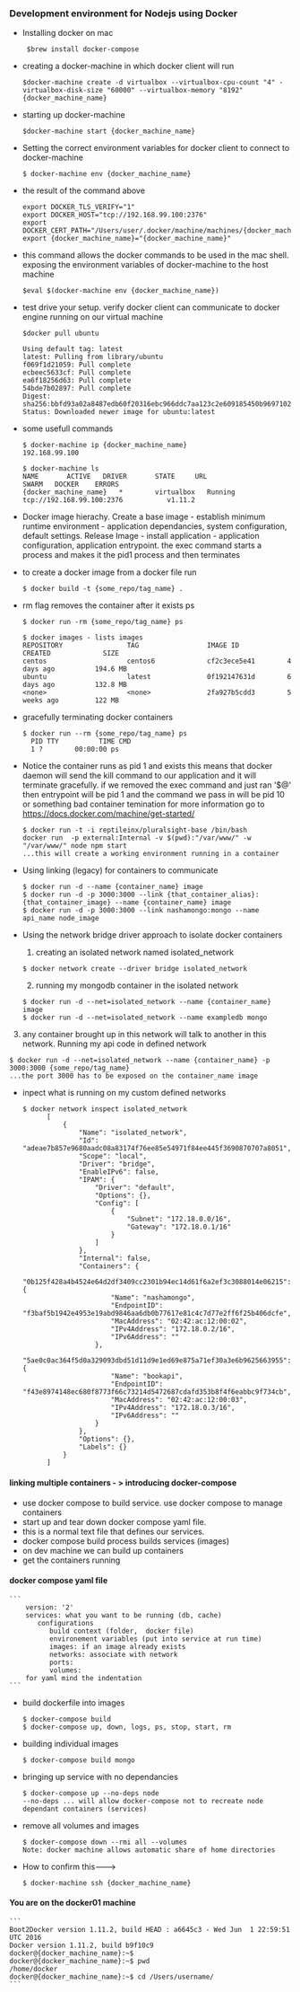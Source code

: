 ### Development environment for Nodejs using Docker

- Installing docker on mac
  ```
   $brew install docker-compose
  ```
- creating a docker-machine in which docker client will run
  ```
  $docker-machine create -d virtualbox --virtualbox-cpu-count "4" -virtualbox-disk-size "60000" --virtualbox-memory "8192" {docker_machine_name}
  ```
- starting up docker-machine
  ```  
  $docker-machine start {docker_machine_name}
  ```
- Setting the correct environment variables for docker client to connect to docker-machine 
  ```
  $ docker-machine env {docker_machine_name}
  ```
- the result of the command above
  ```
  export DOCKER_TLS_VERIFY="1"
  export DOCKER_HOST="tcp://192.168.99.100:2376"
  export DOCKER_CERT_PATH="/Users/user/.docker/machine/machines/{docker_machine_name}"
  export {docker_machine_name}="{docker_machine_name}"
  ```
- this command allows the docker commands to be used in the mac shell. exposing the environment variables of docker-machine to the host machine 
  ```
  $eval $(docker-machine env {docker_machine_name})
  ```
- test drive your setup. verify docker client can communicate to docker engine running on our virtual machine 
  ```
  $docker pull ubuntu

  Using default tag: latest
  latest: Pulling from library/ubuntu
  f069f1d21059: Pull complete
  ecbeec5633cf: Pull complete
  ea6f18256d63: Pull complete
  54bde7b02897: Pull complete
  Digest: sha256:bbfd93a02a8487edb60f20316ebc966ddc7aa123c2e609185450b96971020097
  Status: Downloaded newer image for ubuntu:latest
  ```

- some usefull commands
  ```
  $ docker-machine ip {docker_machine_name}
  192.168.99.100
  ```
  ```
  $ docker-machine ls
  NAME       ACTIVE   DRIVER       STATE     URL                         SWARM   DOCKER    ERRORS
  {docker_machine_name}   *        virtualbox   Running   tcp://192.168.99.100:2376           v1.11.2
  ```


- Docker image hierachy. Create a base image - establish minimum runtime environment - application dependancies, system configuration, default settings. Release Image - install application - application configuration, application entrypoint. the exec command starts a process and makes it the pid1 process and then terminates

- to create a docker image from a docker file run 
  ```
  $ docker build -t {some_repo/tag_name} .
  ```
- rm flag removes the container after it exists ps
  ```
  $ docker run -rm {some_repo/tag_name} ps
  
  $ docker images - lists images
  REPOSITORY                TAG                 IMAGE ID            CREATED             SIZE
  centos                    centos6             cf2c3ece5e41        4 days ago          194.6 MB
  ubuntu                    latest              0f192147631d        6 days ago          132.8 MB
  <none>                    <none>              2fa927b5cdd3        5 weeks ago         122 MB
  ```

- gracefully terminating docker containers
  ```
  $ docker run --rm {some_repo/tag_name} ps
    PID TTY          TIME CMD
    1 ?        00:00:00 ps
  ```
  
- Notice the container runs as pid 1 and exists this means that docker daemon will send the kill command to our application and it will terminate gracefully. if we removed the exec command and just ran '$@' then entrypoint will be pid 1 and the command we pass in will be pid 10 or something bad container temination for more information go to https://docs.docker.com/machine/get-started/
  ```
  $ docker run -t -i reptileinx/pluralsight-base /bin/bash
  docker run  -p external:Internal -v $(pwd):"/var/www/" -w "/var/www/" node npm start
  ...this will create a working environment running in a container
  ```
- Using linking (legacy) for containers to communicate
  ```
  $ docker run -d --name {container_name} image
  $ docker run -d -p 3000:3000 --link {that_container_alias}:{that_container_image} --name {container_name} image
  $ docker run -d -p 3000:3000 --link nashamongo:mongo --name api_name node_image
  ```
- Using the network bridge driver approach to isolate docker containers
  1. creating an isolated network named isolated_network
  ```
  $ docker network create --driver bridge isolated_network
  ```
  2. running my mongodb container in the isolated network
  ```
  $ docker run -d --net=isolated_network --name {container_name} image
  $ docker run -d --net=isolated_network --name exampledb mongo
  ```
3. any container brought up in this network will talk to another in this network. Running my api code in defined network
  ```
  $ docker run -d --net=isolated_network --name {container_name} -p 3000:3000 {some_repo/tag_name}
  ...the port 3000 has to be exposed on the container_name image
  ```
- inpect what is running on my custom defined networks
  ```  
  $ docker network inspect isolated_network
        [
            {
                "Name": "isolated_network",
                "Id": "adeae7b857e9680aadc08a83174f76ee85e54971f84ee445f3690870707a8051",
                "Scope": "local",
                "Driver": "bridge",
                "EnableIPv6": false,
                "IPAM": {
                    "Driver": "default",
                    "Options": {},
                    "Config": [
                        {
                            "Subnet": "172.18.0.0/16",
                            "Gateway": "172.18.0.1/16"
                        }
                    ]
                },
                "Internal": false,
                "Containers": {
                    "0b125f428a4b4524e64d2df3409cc2301b94ec14d61f6a2ef3c3088014e06215": {
                        "Name": "nashamongo",
                        "EndpointID": "f3baf5b1942e4953e19abd9846aa6db0b77617e81c4c7d77e2ff6f25b406dcfe",
                        "MacAddress": "02:42:ac:12:00:02",
                        "IPv4Address": "172.18.0.2/16",
                        "IPv6Address": ""
                    },
                    "5ae0c0ac364f5d0a329093dbd51d11d9e1ed69e875a71ef30a3e6b9625663955": {
                        "Name": "bookapi",
                        "EndpointID": "f43e8974148ec680f8773f66c73214d5472687cdafd353b8f4f6eabbc9f734cb",
                        "MacAddress": "02:42:ac:12:00:03",
                        "IPv4Address": "172.18.0.3/16",
                        "IPv6Address": ""
                    }
                },
                "Options": {},
                "Labels": {}
            }
        ]
  ```

#### linking multiple containers - > introducing docker-compose
- use docker compose to build service. use docker compose to manage containers
- start up and tear down
docker compose yaml file.
- this is a normal text file that defines our services.
- docker compose build process builds services (images)
- on dev machine we can build up containers
- get the containers running

#### docker compose yaml file
 
    ```
        version: '2'
        services: what you want to be running (db, cache)
           configurations
              build context (folder,  docker file)
              environement variables (put into service at run time)
              images: if an image already exists 
              networks: associate with network 
              ports:
              volumes:
        for yaml mind the indentation
    ```
- build dockerfile into images
    ```
    $ docker-compose build
    $ docker-compose up, down, logs, ps, stop, start, rm
    ```
- building individual images 
  ```
  $ docker-compose build mongo
  ```
- bringing up service with no dependancies
  ```
  $ docker-compose up --no-deps node
  --no-deps ... will allow docker-compose not to recreate node dependant containers (services)
  ```
- remove all volumes and images
  ```
  $ docker-compose down --rmi all --volumes
  Note: docker machine allows automatic share of home directories
  ```
- How to confirm this--->
  ```
  $ docker-machine ssh {docker_machine_name}
  ```
 #### You are on the docker01 machine
    ```
    Boot2Docker version 1.11.2, build HEAD : a6645c3 - Wed Jun  1 22:59:51 UTC 2016
    Docker version 1.11.2, build b9f10c9
    docker@{docker_machine_name}:~$ 
    docker@{docker_machine_name}:~$ pwd
    /home/docker
    docker@{docker_machine_name}:~$ cd /Users/username/
    ```
